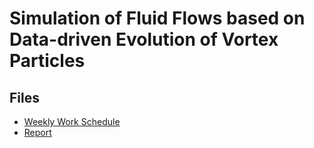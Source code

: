 # Simulation of Fluid Flows based on Data-driven Evolution of Vortex Particles

## Files 

- [Weekly Work Schedule](https://docs.google.com/spreadsheets/d/171NmDXxsqH2n5pfHbGNPH_iO45OriolQQLX5hPMuMYU/edit?usp=sharing)
- [Report](https://www.overleaf.com/read/hpyqnkbqzttx)
